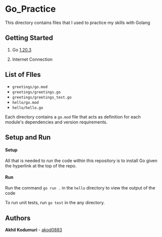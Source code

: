 # Go_Practice

This directory contains files that I used to practice my skills with Golang

## Getting Started
1) Go [1.20.3](https://go.dev/doc/install)

2) Internet Connection

## List of FIles
- `greetings/go.mod`
- `greetings/greetings.go`
- `greetings/greetings_test.go`
- `hello/go.mod`
- `hello/hello.go`

Each directory contains a `go.mod` file that acts as definition for each module's dependencies and version requirements.

## Setup and Run

#### Setup
All that is needed to run the code within this repository is to install Go given the hyperlink at the top of the repo.


#### Run
Run the command `go run .` in the `hello` directory to view the output of the code

To run unit tests, run `go test` in the any directory.

## Authors
**Akhil Kodumuri** - [akod0883](https://github.com/akod0883)
